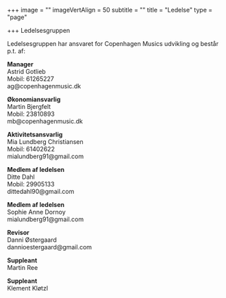 +++
image = ""
imageVertAlign = 50
subtitle = ""
title = "Ledelse"
type = "page"

+++
Ledelsesgruppen

<p>Ledelsesgruppen har ansvaret for Copenhagen Musics udvikling og består p.t. af:</p>

<p><strong>Manager</strong><br>Astrid Gotlieb<br>Mobil: 61265227<br> ag@copenhagenmusic.dk</p>

<p><strong>Økonomiansvarlig</strong><br>Martin Bjergfelt<br>Mobil: 23810893<br>mb@copenhagenmusic.dk</p>

<p><strong>Aktivitetsansvarlig</strong><br>Mia Lundberg Christiansen<br>Mobil: 61402622<br>mialundberg91@gmail.com</p>

<p><strong>Medlem af ledelsen</strong><br>Ditte Dahl<br>Mobil: 29905133<br> dittedahl90@gmail.com</p>

<p><strong>Medlem af ledelsen</strong><br>Sophie Anne Dornoy <br>mialundberg91@gmail.com</p>

<p><strong>Revisor</strong><br>Danni Østergaard<br> dannioestergaard@gmail.com</p>

<p><strong>Suppleant</strong><br>Martin Ree</p>

<p><strong>Suppleant</strong><br>Klement Kløtzl</p>